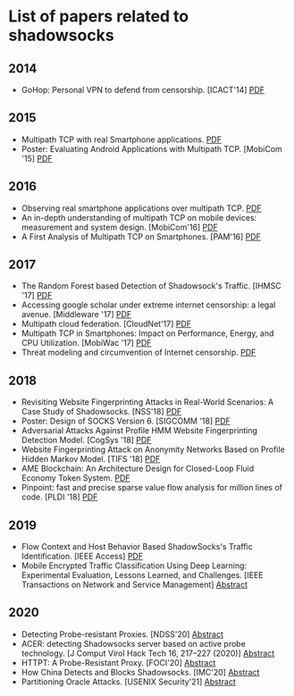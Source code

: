 # List of papers related to shadowsocks

## 2014

* GoHop: Personal VPN to defend from censorship. [ICACT'14] [PDF](http://icact.org/upload/2014/0096/20140096_finalpaper.pdf)

## 2015

* Multipath TCP with real Smartphone applications. [PDF](https://dial.uclouvain.be/memoire/ucl/en/object/thesis:366/datastream/PDF_01/view)
* Poster: Evaluating Android Applications with Multipath TCP. [MobiCom '15] [PDF](https://inl.info.ucl.ac.be/system/files/mobicom2015.pdf)

## 2016

* Observing real smartphone applications over multipath TCP. [PDF](https://inl.info.ucl.ac.be/system/files/ieee_communications2016.pdf)
* An in-depth understanding of multipath TCP on mobile devices: measurement and system design. [MobiCom'16] [PDF](https://dl.acm.org/citation.cfm?id=2973769)
* A First Analysis of Multipath TCP on Smartphones. [PAM'16] [PDF](https://dial.uclouvain.be/downloader/downloader.php?pid=boreal:171195&datastream=PDF_01)

## 2017

* The Random Forest based Detection of Shadowsock's Traffic. [IHMSC '17] [PDF](https://www.directory-root.com/wp-content/uploads/2018/02/Shadowsocks-Sniffing.pdf)
* Accessing google scholar under extreme internet censorship: a legal avenue. [Middleware '17] [PDF](http://www.greenorbs.org/people/lzh/papers/[Middleware'17]%20ScholarCloud.pdf)
* Multipath cloud federation. [CloudNet'17] [PDF](https://research.aalto.fi/files/17110121/EuCNC_extension.pdf)
* Multipath TCP in Smartphones: Impact on Performance, Energy, and CPU Utilization. [MobiWac '17] [PDF](https://cse.buffalo.edu/faculty/dimitrio/publications/mobiwac17.pdf)
* Threat modeling and circumvention of Internet censorship. [PDF](https://cloudfront.escholarship.org/dist/prd/content/qt0bh5c50p/qt0bh5c50p.pdf)

## 2018

* Revisiting Website Fingerprinting Attacks in Real-World Scenarios: A Case Study of Shadowsocks. [NSS'18] [PDF](https://link.springer.com/chapter/10.1007/978-3-030-02744-5_24)
* Poster: Design of SOCKS Version 6. [SIGCOMM '18] [PDF](https://dl.acm.org/citation.cfm?id=3234212)
* Adversarial Attacks Against Profile HMM Website Fingerprinting Detection Model. [CogSys '18] [PDF](https://www.sciencedirect.com/science/article/pii/S1389041718309446)
* Website Fingerprinting Attack on Anonymity Networks Based on Profile Hidden Markov Model. [TIFS '18] [PDF](https://ieeexplore.ieee.org/abstract/document/8067534)
* AME Blockchain: An Architecture Design for Closed-Loop Fluid Economy Token System. [PDF](https://arxiv.org/pdf/1812.08017)
* Pinpoint: fast and precise sparse value flow analysis for million lines of code. [PLDI '18] [PDF](http://www.cs.ust.hk/~charlesz/pinpoint.pdf)

## 2019

* Flow Context and Host Behavior Based ShadowSocks's Traffic Identification. [IEEE Access] [PDF](https://ieeexplore.ieee.org/iel7/6287639/6514899/08676111.pdf)
* Mobile Encrypted Traffic Classification Using Deep Learning: Experimental Evaluation, Lessons Learned, and Challenges. [IEEE Transactions on Network and Service Management] [Abstract](https://ieeexplore.ieee.org/abstract/document/8640262)

## 2020

* Detecting Probe-resistant Proxies. [NDSS'20] [Abstract](https://www.ndss-symposium.org/ndss-paper/detecting-probe-resistant-proxies/)
* ACER: detecting Shadowsocks server based on active probe technology. [J Comput Virol Hack Tech 16, 217–227 (2020)] [Abstract](https://link.springer.com/article/10.1007/s11416-020-00353-z)
* HTTPT: A Probe-Resistant Proxy. [FOCI'20] [Abstract](https://www.usenix.org/conference/foci20/presentation/frolov)
* How China Detects and Blocks Shadowsocks. [IMC'20] [Abstract](https://dl.acm.org/doi/abs/10.1145/3419394.3423644)
* Partitioning Oracle Attacks. [USENIX Security'21] [Abstract](https://www.usenix.org/conference/usenixsecurity21/presentation/len)
